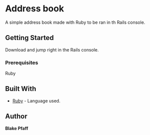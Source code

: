 # Address book

A simple address book made with Ruby to be ran in th Rails console. 

## Getting Started

Download and jump right in the Rails console. 

### Prerequisites

Ruby

## Built With

* [Ruby](https://www.ruby-lang.org/en/) - Language used. 

## Author

 **Blake Pfaff** 

